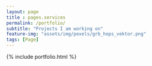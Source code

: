 ```yaml
--- 
layout: page
title : pages.services 
permalink: /portfolio/
subtitle: "Projects I am working on" 
feature-img: "assets/img/pexels/grb_hops_vektor.png"
tags: [Page]
---
```


{% include portfolio.html %}
